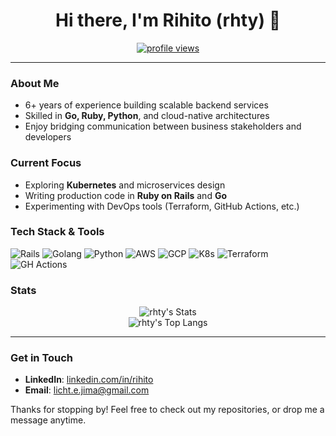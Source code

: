 <!-- rhty/rhty: User Profile README -->

<h1 align="center">Hi there, I'm Rihito (rhty) 👋</h1>

<p align="center">
  <a href="https://github.com/rhty">
    <img src="https://komarev.com/ghpvc/?username=rhty&color=blue" alt="profile views" />
  </a>
</p>

---

### About Me

- 6+ years of experience building scalable backend services
- Skilled in **Go, Ruby, Python**, and cloud-native architectures
- Enjoy bridging communication between business stakeholders and developers

### Current Focus

- Exploring **Kubernetes** and microservices design
- Writing production code in **Ruby on Rails** and **Go**
- Experimenting with DevOps tools (Terraform, GitHub Actions, etc.)

### Tech Stack & Tools

<p>
  <img src="https://img.shields.io/badge/-Ruby%20on%20Rails-CC0000?logo=ruby-on-rails&logoColor=white" alt="Rails" />
  <img src="https://img.shields.io/badge/-Go-00ADD8?logo=go&logoColor=white" alt="Golang" />
  <img src="https://img.shields.io/badge/-Python-3776AB?logo=python&logoColor=white" alt="Python" />
  <img src="https://img.shields.io/badge/-AWS-232F3E?logo=amazon-aws&logoColor=white" alt="AWS" />
  <img src="https://img.shields.io/badge/-GCP-4285F4?logo=google-cloud&logoColor=white" alt="GCP" />
  <img src="https://img.shields.io/badge/-Kubernetes-326CE5?logo=kubernetes&logoColor=white" alt="K8s" />
  <img src="https://img.shields.io/badge/-Terraform-7B42BC?logo=terraform&logoColor=white" alt="Terraform" />
  <img src="https://img.shields.io/badge/-GitHub%20Actions-2088FF?logo=github-actions&logoColor=white" alt="GH Actions" />
</p>

### Stats

<p align="center">
  <img src="https://github-readme-stats.vercel.app/api?username=rhty&show_icons=true&theme=tokyonight" alt="rhty's Stats" />
  <br/>
  <img src="https://github-readme-stats.vercel.app/api/top-langs/?username=rhty&layout=compact&theme=tokyonight" alt="rhty's Top Langs" />
</p>

---

### Get in Touch

- **LinkedIn**: [linkedin.com/in/rihito](https://www.linkedin.com/in/rihito/)
- **Email**: [licht.e.jima@gmail.com](mailto:licht.e.jima@gmail.com)

Thanks for stopping by! Feel free to check out my repositories, or drop me a message anytime.
